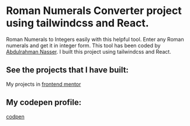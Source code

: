 # Roman Numerals Converter project using tailwindcss and React.

Roman Numerals to Integers easily with this helpful tool. Enter any Roman numerals and get it in integer form. This tool has been coded by [Abdulrahman Nasser](https://twitter.com/AbdulrahmanDev). I built this project using tailwindcss and React.

## See the projects that I have built:
My projects in [frontend mentor](https://www.frontendmentor.io/profile/Abdul-coder-maker)

## My codepen profile:
[codpen](https://codepen.io/abdulrahman-coder)
